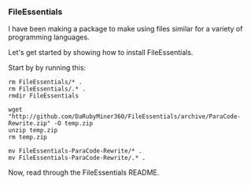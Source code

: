 ### FileEssentials

I have been making a package to make using
files similar for a variety of programming
languages.

Let's get started by showing how to install
FileEssentials.

Start by by running this:

```shell
rm FileEssentials/* .
rm FileEssentials/.* .
rmdir FileEssentials

wget "http://github.com/DaRubyMiner360/FileEssentials/archive/ParaCode-Rewrite.zip" -O temp.zip
unzip temp.zip
rm temp.zip

mv FileEssentials-ParaCode-Rewrite/* .
mv FileEssentials-ParaCode-Rewrite/.* .
```

Now, read through the FileEssentials README.